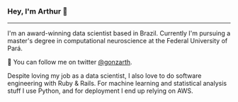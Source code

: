 ### Hey, I'm Arthur 👋

***

I'm an award-winning data scientist based in Brazil. Currently I'm pursuing a master's degree in computational neuroscience at the Federal University of Pará. 


💬  You can follow me on twitter <a href="https://twitter.com/gonzarth">@gonzarth</a>.

Despite loving my job as a data scientist, I also love to do software engineering with Ruby & Rails. For machine learning and statistical analysis stuff I use Python, and for deployment I end up relying on AWS.
